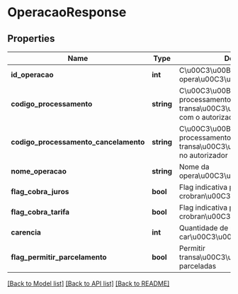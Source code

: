 # OperacaoResponse

## Properties
Name | Type | Description | Notes
------------ | ------------- | ------------- | -------------
**id_operacao** | **int** | C\u00C3\u00B3digo que identifica a opera\u00C3\u00A7\u00C3\u00A3o | [optional] 
**codigo_processamento** | **string** | C\u00C3\u00B3digo de processamento usado em transa\u00C3\u00A7\u00C3\u00B5es com o autorizador | [optional] 
**codigo_processamento_cancelamento** | **string** | C\u00C3\u00B3digo de processamento usado para cancelar transa\u00C3\u00A7\u00C3\u00B5es no autorizador | [optional] 
**nome_operacao** | **string** | Nome da opera\u00C3\u00A7\u00C3\u00A3o | [optional] 
**flag_cobra_juros** | **bool** | Flag indicativa para crobran\u00C3\u00A7a de juros | [optional] 
**flag_cobra_tarifa** | **bool** | Flag indicativa para crobran\u00C3\u00A7a de tarifas | [optional] 
**carencia** | **int** | Quantidade de meses para car\u00C3\u00AAncia | [optional] 
**flag_permitir_parcelamento** | **bool** | Permitir transa\u00C3\u00A7\u00C3\u00B5es parceladas | [optional] 

[[Back to Model list]](../README.md#documentation-for-models) [[Back to API list]](../README.md#documentation-for-api-endpoints) [[Back to README]](../README.md)


